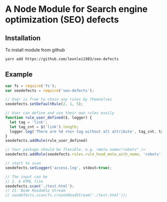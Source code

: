 A Node Module for Search engine optimization (SEO) defects
===

Installation
---

To install module from github
```sh
yarn add https://github.com/leonlei1983/seo-defects
```

Example
---

```js
var fs = require('fs');
var seodefects = require('seo-defects');

// User is free to chain any rules by themselves
seodefects.setDefaultRule(2, 1, 5);

// User can define and use their own rules easily
function rule_user_defined($, logger) {
  let tag = 'link';
  let tag_cnt = $('link').length;
  logger.log('There are %d <%s> tag without alt attribute', tag_cnt, tag)
}
seodefects.addRule(rule_user_defined)

// Your package should be flexible. e.g. <meta name="robots" />
seodefects.addRule(seodefects.rules.rule_head_meta_with_name, 'robots')

// start to scan
seodefects.setLogger('access.log', stdout=true);

// The input can be
// I. A HTML file
seodefects.scan('./test.html');
// II. Node Readable Stream
// seodefects.scan(fs.createReadStream('./test.html'));
```
